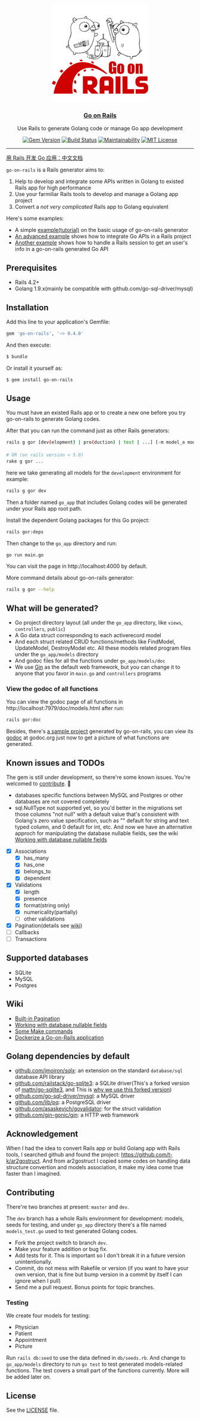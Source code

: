 <p align="center">
  <img width="260" height="260" src="./go-on-rails.png">
</p>
<h3 align="center"><a href="https://railstack.github.io">Go on Rails</a></h3>
<p align="center">Use Rails to generate Golang code or manage Go app development<p>

<p align="center">
  <a href="https://badge.fury.io/rb/go-on-rails"><img src="https://badge.fury.io/rb/go-on-rails.svg" alt="Gem Version"></a>
  <a href="https://travis-ci.org/railstack/go-on-rails"><img src="https://travis-ci.org/railstack/go-on-rails.svg?branch=dev" alt="Build Status"></a>
  <a href="https://codeclimate.com/github/railstack/go-on-rails/maintainability"><img src="https://api.codeclimate.com/v1/badges/6fba1f226f027a14c19b/maintainability" alt="Maintainability"></a>
  <a href="https://github.com/railstack/go-on-rails/blob/master/MIT-LICENSE"><img src="https://img.shields.io/badge/license-MIT-blue.svg" alt="MIT License"></a>
</p>

---

[用 Rails 开发 Go 应用：中文文档](./README_zh.md)

`go-on-rails` is a Rails generator aims to:

1. Help to develop and integrate some APIs written in Golang to existed Rails app for high performance
2. Use your farmiliar Rails tools to develop and manage a Golang app project
3. Convert a *not very complicated* Rails app to Golang equivalent

Here's some examples:
* A simple [example(tutorial)](https://github.com/railstack/example_simple) on the basic usage of go-on-rails generator
* [An advanced example](https://github.com/railstack/example_with_admin) shows how to integrate Go APIs in a Rails project
* [Another example](https://github.com/railstack/example_read_rails_session) shows how to handle a Rails session to get an user's info in a go-on-rails generated Go API

## Prerequisites

* Rails 4.2+
* Golang 1.9.x(mainly be compatible with github.com/go-sql-driver/mysql)

## Installation

Add this line to your application's Gemfile:

```ruby
gem 'go-on-rails', '~> 0.4.0'
```

And then execute:
```bash
$ bundle
```

Or install it yourself as:
```bash
$ gem install go-on-rails
```
## Usage

You must have an existed Rails app or to create a new one before you try go-on-rails to generate Golang codes.

After that you can run the command just as other Rails generators:

```bash
rails g gor [dev(elopment) | pro(duction) | test | ...] [-m model_a model_b model_c ...]

# OR (on rails version < 5.0)
rake g gor ...
```

here we take generating all models for the `development` environment for example:

```bash
rails g gor dev
```

Then a folder named `go_app` that includes Golang codes will be generated under your Rails app root path.

Install the dependent Golang packages for this Go project:

```bash
rails gor:deps
```

Then change to the `go_app` directory and run:

```bash
go run main.go
```

You can visit the page in http://localhost:4000 by default.

More command details about go-on-rails generator:

```bash
rails g gor --help
```

## What will be generated?

* Go project directory layout (all under the `go_app` directory, like `views`, `controllers`, `public`)
* A Go data struct corresponding to each activerecord model
* And each struct related CRUD functions/methods like FindModel, UpdateModel, DestroyModel etc. All these models related program files under the `go_app/models` directory
* And godoc files for all the functions under `go_app/models/doc`
* We use [Gin](https://github.com/gin-gonic/gin) as the default web framework, but you can change it to anyone that you favor in `main.go` and `controllers` programs

### View the godoc of all functions

You can view the godoc page of all functions in http://localhost:7979/doc/models.html after run:

```bash
rails gor:doc
```

Besides, there's [a sample project](https://github.com/railstack/gor_models_sample) generated by go-on-rails, you can view its [godoc](https://godoc.org/github.com/railstack/gor_models_sample) at godoc.org just now to get a picture of what functions are generated.


## Known issues and TODOs

The gem is still under development, so there're some known issues. You're welcomed to [contribute](#contributing). 👏

* databases specific functions between MySQL and Postgres or other databases are not covered completely
* sql.NullType not supported yet, so you'd better in the migrations set those columns "not null" with a default value that's consistent with Golang's zero value specification, such as "" default for string and text typed column, and 0 default for int, etc. And now we have an alternative approch for manipulating the database nullable fields, see the wiki [Working with database nullable fields](https://github.com/railstack/go-on-rails/wiki/Working-with-database-nullable-fields)

- [x] Associations
  - [x] has_many
  - [x] has_one
  - [x] belongs_to
  - [x] dependent
- [x] Validations
  - [x] length
  - [x] presence
  - [x] format(string only)
  - [x] numericality(partially)
  - [ ] other validations
- [x] Pagination(details see [wiki](https://github.com/railstack/go-on-rails/wiki/Pagination))
- [ ] Callbacks
- [ ] Transactions

## Supported databases

* SQLite
* MySQL
* Postgres

## Wiki

* [Built-in Pagination](https://github.com/railstack/go-on-rails/wiki/Pagination)
* [Working with database nullable fields](https://github.com/railstack/go-on-rails/wiki/Working-with-database-nullable-fields)
* [Some Make commands](https://github.com/railstack/go-on-rails/wiki/Some-Make-commands)
* [Dockerize a Go-on-Rails application](https://github.com/railstack/go-on-rails/wiki/Dockerize-a-Go-on-Rails-application)

## Golang dependencies by default

* [github.com/jmoiron/sqlx](https://github.com/jmoiron/sqlx): an extension on the standard `database/sql` database API library
* [github.com/railstack/go-sqlite3](https://github.com/railstack/go-sqlite3): a SQLite driver(This's a forked version of [mattn/go-sqlite3](https://github.com/mattn/go-sqlite3), and This is [why we use this forked version](https://github.com/mattn/go-sqlite3/pull/468))
* [github.com/go-sql-driver/mysql](https://github.com/go-sql-driver/mysql): a MySQL driver
* [github.com/lib/pq](https://github.com/lib/pq): a PostgreSQL driver
* [github.com/asaskevich/govalidator](https://github.com/asaskevich/govalidator): for the struct validation
* [github.com/gin-gonic/gin](https://github.com/gin-gonic/gin): a HTTP web framework

## Acknowledgement

When I had the idea to convert Rails app or build Golang app with Rails tools, I searched github and found the project: https://github.com/t-k/ar2gostruct. And from ar2gostruct I copied some codes on handling data structure convertion and models association, it make my idea come true faster than I imagined.

## Contributing

There're two branches at present: `master` and `dev`.

The `dev` branch has a whole Rails environment for development: models, seeds for testing, and under `go_app` directory there's a file named `models_test.go` used to test generated Golang codes.

- Fork the project switch to branch `dev`.
- Make your feature addition or bug fix.
- Add tests for it. This is important so I don't break it in a future version unintentionally.
- Commit, do not mess with Rakefile or version (if you want to have your own version, that is fine but bump version in a commit by itself I can ignore when I pull)
- Send me a pull request. Bonus points for topic branches.

### Testing

We create four models for testing:

- Physician
- Patient
- Appointment
- Picture

Run `rails db:seed` to use the data defined in `db/seeds.rb`. And change to `go_app/models` directory to run `go test` to test generated models-related functions. The test covers a small part of the functions currently. More will be added later on.

## License

See the [LICENSE](https://github.com/railstack/go-on-rails/blob/master/MIT-LICENSE) file.
